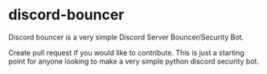 # discord-bouncer
Discord bouncer is a very simple Discord Server Bouncer/Security Bot.  

Create pull request if you would like to contribute. This is just a starting point for anyone looking to make a very simple python discord security bot.
